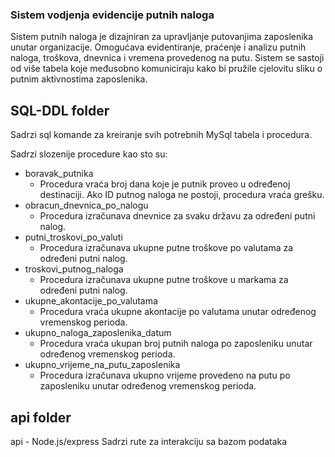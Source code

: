 ### Sistem vodjenja evidencije putnih naloga 

Sistem putnih naloga je dizajniran za upravljanje putovanjima zaposlenika unutar organizacije. Omogućava evidentiranje, praćenje i analizu putnih naloga, troškova, dnevnica i vremena provedenog na putu. Sistem se sastoji od više tabela koje međusobno komuniciraju kako bi pružile cjelovitu sliku o putnim aktivnostima zaposlenika.

## SQL-DDL folder
   
   Sadrzi sql komande za kreiranje svih potrebnih MySql tabela i procedura.
   
   Sadrzi slozenije procedure kao sto su:
   
   - boravak_putnika
      - Procedura vraća broj dana koje je putnik proveo u određenoj destinaciji. Ako ID putnog naloga ne postoji, procedura vraća grešku.
   - obracun_dnevnica_po_nalogu
      - Procedura izračunava dnevnice za svaku državu za određeni putni nalog.
   - putni_troskovi_po_valuti
      - Procedura izračunava ukupne putne troškove po valutama za određeni putni nalog.
   - troskovi_putnog_naloga
      - Procedura izračunava ukupne putne troškove u markama za određeni putni nalog.
   - ukupne_akontacije_po_valutama
      - Procedura vraća ukupne akontacije po valutama unutar određenog vremenskog perioda.
   - ukupno_naloga_zaposlenika_datum
      - Procedura vraća ukupan broj putnih naloga po zaposleniku unutar određenog vremenskog perioda.
   - ukupno_vrijeme_na_putu_zaposlenika
      - Procedura izračunava ukupno vrijeme provedeno na putu po zaposleniku unutar određenog vremenskog perioda.




   
##  api folder
   api - Node.js/express
   Sadrzi rute za interakciju sa bazom podataka
   
   
